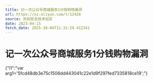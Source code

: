 ```yaml
---
title: 记一次公众号商城服务1分钱购物漏洞
url: https://xz.aliyun.com/t/12428
source: 先知安全技术社区
date: 2023-04-15
fetch_date: 2025-10-04T11:31:29.412341
---
```


# 记一次公众号商城服务1分钱购物漏洞

{"l1":"var arg1='5fcd48db3e75c1506dd443041c22e1d9f297fed7335818ce19';"}